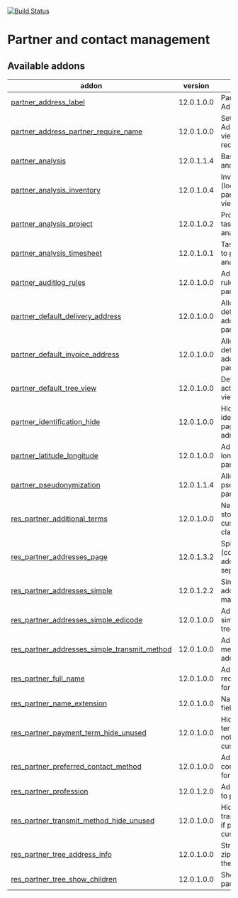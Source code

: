 [![Build Status](https://travis-ci.org/Tawasta/partner.svg?branch=12.0)](https://travis-ci.org/Tawasta/partner)

# Partner and contact management

[//]: # "addons"

## Available addons

| addon                                                                                         | version    | summary                                                    |
| --------------------------------------------------------------------------------------------- | ---------- | ---------------------------------------------------------- |
| [partner_address_label](partner_address_label/)                                               | 12.0.1.0.0 | Partner - Address Label                                    |
| [partner_address_partner_require_name](partner_address_partner_require_name/)                 | 12.0.1.0.0 | Set Partner Address tree view's name to be required        |
| [partner_analysis](partner_analysis/)                                                         | 12.0.1.1.4 | Base for partner analysis view                             |
| [partner_analysis_inventory](partner_analysis_inventory/)                                     | 12.0.1.0.4 | Inventory (locations) to partner analysis view             |
| [partner_analysis_project](partner_analysis_project/)                                         | 12.0.1.0.2 | Projects and tasks to partner analysis view                |
| [partner_analysis_timesheet](partner_analysis_timesheet/)                                     | 12.0.1.0.1 | Task timesheets to partner analysis view                   |
| [partner_auditlog_rules](partner_auditlog_rules/)                                             | 12.0.1.0.0 | Adds audit log rules for res partner                       |
| [partner_default_delivery_address](partner_default_delivery_address/)                         | 12.0.1.0.0 | Allows defining a default delivery address for partners    |
| [partner_default_invoice_address](partner_default_invoice_address/)                           | 12.0.1.0.0 | Allows defining a default invoice address for partners     |
| [partner_default_tree_view](partner_default_tree_view/)                                       | 12.0.1.0.0 | Defaults Contacts action to tree view                      |
| [partner_identification_hide](partner_identification_hide/)                                   | 12.0.1.0.0 | Hide partner identification page from non-admins           |
| [partner_latitude_longitude](partner_latitude_longitude/)                                     | 12.0.1.0.0 | Adds latitude and longitude fields to partner              |
| [partner_pseudonymization](partner_pseudonymization/)                                         | 12.0.1.1.4 | Allows pseudonymizing partners                             |
| [res_partner_additional_terms](res_partner_additional_terms/)                                 | 12.0.1.0.0 | New model for storing customized clauses                   |
| [res_partner_addresses_page](res_partner_addresses_page/)                                     | 12.0.1.3.2 | Split partner (company) addresses to separate pages        |
| [res_partner_addresses_simple](res_partner_addresses_simple/)                                 | 12.0.1.2.2 | Simplify partner address management                        |
| [res_partner_addresses_simple_edicode](res_partner_addresses_simple_edicode/)                 | 12.0.1.0.0 | Add edicode to simple address tree view                    |
| [res_partner_addresses_simple_transmit_method](res_partner_addresses_simple_transmit_method/) | 12.0.1.0.0 | Add transmit method to simple address tree view            |
| [res_partner_full_name](res_partner_full_name/)                                               | 12.0.1.0.0 | Adds a full recursive name for partners                    |
| [res_partner_name_extension](res_partner_name_extension/)                                     | 12.0.1.0.0 | Name extension field for partner                           |
| [res_partner_payment_term_hide_unused](res_partner_payment_term_hide_unused/)                 | 12.0.1.0.0 | Hide payment term if partner is not a customer/supplier    |
| [res_partner_preferred_contact_method](res_partner_preferred_contact_method/)                 | 12.0.1.0.0 | Add preferred contact method for partners                  |
| [res_partner_profession](res_partner_profession/)                                             | 12.0.1.2.0 | Adds professions to partners                               |
| [res_partner_transmit_method_hide_unused](res_partner_transmit_method_hide_unused/)           | 12.0.1.0.0 | Hide transmit_method if partner is not a customer/supplier |
| [res_partner_tree_address_info](res_partner_tree_address_info/)                               | 12.0.1.0.0 | Street, city and zip are shown in the tree view            |
| [res_partner_tree_show_children](res_partner_tree_show_children/)                             | 12.0.1.0.0 | Show children in partner tree view                         |

[//]: # "end addons"
